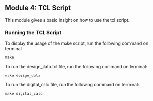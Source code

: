 ## Module 4: TCL Script

This module gives a basic insight on how to use the tcl script.

### Running the TCL Script
To display the usage of the make script, run the following command on terminal:
```
make
```

To run the design_data.tcl file, run the following command on terminal:
```
make design_data
```

To run the digital_calc file, run the following command on terminal:
```
make digital_calc
```
